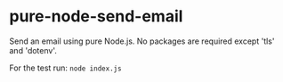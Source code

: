 # pure-node-send-email
Send an email using pure Node.js. No packages are required except 'tls' and 'dotenv'.

For the test run: `node index.js`
  
